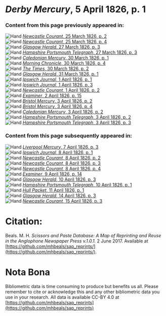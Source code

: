 # *Derby Mercury*, 5 April 1826, p. 1  
  
### Content from this page previously appeared in:  
![Hand](http://scissorsandpaste.net/wp-content/uploads/2017/06/smallhandpointer.png) [*Newcastle Courant*, 25 March 1826, p. 2](https://mhbeals.github.io/sap_html/Newcastle-Courant/Newcastle-Courant-25-March-1826-p-2)  
![Hand](http://scissorsandpaste.net/wp-content/uploads/2017/06/smallhandpointer.png) [*Newcastle Courant*, 25 March 1826, p. 4](https://mhbeals.github.io/sap_html/Newcastle-Courant/Newcastle-Courant-25-March-1826-p-4)  
![Hand](http://scissorsandpaste.net/wp-content/uploads/2017/06/smallhandpointer.png) [*Glasgow Herald*, 27 March 1826, p. 3](https://mhbeals.github.io/sap_html/Glasgow-Herald/Glasgow-Herald-27-March-1826-p-3)  
![Hand](http://scissorsandpaste.net/wp-content/uploads/2017/06/smallhandpointer.png) [*Hampshire Portsmouth Telegraph*, 27 March 1826, p. 3](https://mhbeals.github.io/sap_html/Hampshire-Portsmouth-Telegraph/Hampshire-Portsmouth-Telegraph-27-March-1826-p-3)  
![Hand](http://scissorsandpaste.net/wp-content/uploads/2017/06/smallhandpointer.png) [*Caledonian Mercury*, 30 March 1826, p. 1](https://mhbeals.github.io/sap_html/Caledonian-Mercury/Caledonian-Mercury-30-March-1826-p-1)  
![Hand](http://scissorsandpaste.net/wp-content/uploads/2017/06/smallhandpointer.png) [*Morning Chronicle*, 30 March 1826, p. 4](https://mhbeals.github.io/sap_html/Morning-Chronicle/Morning-Chronicle-30-March-1826-p-4)  
![Hand](http://scissorsandpaste.net/wp-content/uploads/2017/06/smallhandpointer.png) [*The Times*, 30 March 1826, p. 2](https://mhbeals.github.io/sap_html/The-Times/The-Times-30-March-1826-p-2)  
![Hand](http://scissorsandpaste.net/wp-content/uploads/2017/06/smallhandpointer.png) [*Glasgow Herald*, 31 March 1826, p. 1](https://mhbeals.github.io/sap_html/Glasgow-Herald/Glasgow-Herald-31-March-1826-p-1)  
![Hand](http://scissorsandpaste.net/wp-content/uploads/2017/06/smallhandpointer.png) [*Ipswich Journal*, 1 April 1826, p. 1](https://mhbeals.github.io/sap_html/Ipswich-Journal/Ipswich-Journal-1-April-1826-p-1)  
![Hand](http://scissorsandpaste.net/wp-content/uploads/2017/06/smallhandpointer.png) [*Ipswich Journal*, 1 April 1826, p. 3](https://mhbeals.github.io/sap_html/Ipswich-Journal/Ipswich-Journal-1-April-1826-p-3)  
![Hand](http://scissorsandpaste.net/wp-content/uploads/2017/06/smallhandpointer.png) [*Newcastle Courant*, 1 April 1826, p. 2](https://mhbeals.github.io/sap_html/Newcastle-Courant/Newcastle-Courant-1-April-1826-p-2)  
![Hand](http://scissorsandpaste.net/wp-content/uploads/2017/06/smallhandpointer.png) [*Examiner*, 2 April 1826, p. 15](https://mhbeals.github.io/sap_html/Examiner/Examiner-2-April-1826-p-15)  
![Hand](http://scissorsandpaste.net/wp-content/uploads/2017/06/smallhandpointer.png) [*Bristol Mercury*, 3 April 1826, p. 2](https://mhbeals.github.io/sap_html/Bristol-Mercury/Bristol-Mercury-3-April-1826-p-2)  
![Hand](http://scissorsandpaste.net/wp-content/uploads/2017/06/smallhandpointer.png) [*Bristol Mercury*, 3 April 1826, p. 4](https://mhbeals.github.io/sap_html/Bristol-Mercury/Bristol-Mercury-3-April-1826-p-4)  
![Hand](http://scissorsandpaste.net/wp-content/uploads/2017/06/smallhandpointer.png) [*Caledonian Mercury*, 3 April 1826, p. 2](https://mhbeals.github.io/sap_html/Caledonian-Mercury/Caledonian-Mercury-3-April-1826-p-2)  
![Hand](http://scissorsandpaste.net/wp-content/uploads/2017/06/smallhandpointer.png) [*Hampshire Portsmouth Telegraph*, 3 April 1826, p. 2](https://mhbeals.github.io/sap_html/Hampshire-Portsmouth-Telegraph/Hampshire-Portsmouth-Telegraph-3-April-1826-p-2)  
![Hand](http://scissorsandpaste.net/wp-content/uploads/2017/06/smallhandpointer.png) [*Hampshire Portsmouth Telegraph*, 3 April 1826, p. 3](https://mhbeals.github.io/sap_html/Hampshire-Portsmouth-Telegraph/Hampshire-Portsmouth-Telegraph-3-April-1826-p-3)  
  
### Content from this page subsequently appeared in:  
![Hand](http://scissorsandpaste.net/wp-content/uploads/2017/06/smallhandpointer.png) [*Liverpool Mercury*, 7 April 1826, p. 3](https://mhbeals.github.io/sap_html/Liverpool-Mercury/Liverpool-Mercury-7-April-1826-p-3)  
![Hand](http://scissorsandpaste.net/wp-content/uploads/2017/06/smallhandpointer.png) [*Ipswich Journal*, 8 April 1826, p. 1](https://mhbeals.github.io/sap_html/Ipswich-Journal/Ipswich-Journal-8-April-1826-p-1)  
![Hand](http://scissorsandpaste.net/wp-content/uploads/2017/06/smallhandpointer.png) [*Newcastle Courant*, 8 April 1826, p. 2](https://mhbeals.github.io/sap_html/Newcastle-Courant/Newcastle-Courant-8-April-1826-p-2)  
![Hand](http://scissorsandpaste.net/wp-content/uploads/2017/06/smallhandpointer.png) [*Newcastle Courant*, 8 April 1826, p. 3](https://mhbeals.github.io/sap_html/Newcastle-Courant/Newcastle-Courant-8-April-1826-p-3)  
![Hand](http://scissorsandpaste.net/wp-content/uploads/2017/06/smallhandpointer.png) [*Newcastle Courant*, 8 April 1826, p. 4](https://mhbeals.github.io/sap_html/Newcastle-Courant/Newcastle-Courant-8-April-1826-p-4)  
![Hand](http://scissorsandpaste.net/wp-content/uploads/2017/06/smallhandpointer.png) [*Examiner*, 9 April 1826, p. 14](https://mhbeals.github.io/sap_html/Examiner/Examiner-9-April-1826-p-14)  
![Hand](http://scissorsandpaste.net/wp-content/uploads/2017/06/smallhandpointer.png) [*Glasgow Herald*, 10 April 1826, p. 3](https://mhbeals.github.io/sap_html/Glasgow-Herald/Glasgow-Herald-10-April-1826-p-3)  
![Hand](http://scissorsandpaste.net/wp-content/uploads/2017/06/smallhandpointer.png) [*Hampshire Portsmouth Telegraph*, 10 April 1826, p. 1](https://mhbeals.github.io/sap_html/Hampshire-Portsmouth-Telegraph/Hampshire-Portsmouth-Telegraph-10-April-1826-p-1)  
![Hand](http://scissorsandpaste.net/wp-content/uploads/2017/06/smallhandpointer.png) [*Hull Packet*, 11 April 1826, p. 1](https://mhbeals.github.io/sap_html/Hull-Packet/Hull-Packet-11-April-1826-p-1)  
![Hand](http://scissorsandpaste.net/wp-content/uploads/2017/06/smallhandpointer.png) [*Glasgow Herald*, 14 April 1826, p. 3](https://mhbeals.github.io/sap_html/Glasgow-Herald/Glasgow-Herald-14-April-1826-p-3)  
![Hand](http://scissorsandpaste.net/wp-content/uploads/2017/06/smallhandpointer.png) [*Newcastle Courant*, 15 April 1826, p. 3](https://mhbeals.github.io/sap_html/Newcastle-Courant/Newcastle-Courant-15-April-1826-p-3)  


# Citation: 

Beals. M. H. *Scissors and Paste Database: A Map of Reprinting and Reuse in the Anglophone Newspaper Press v.1.0.1.* 2 June 2017. Available at [https://github.com/mhbeals/sap_reprints/](https://github.com/mhbeals/sap_reprints/). 

# Nota Bona

Bibliometric data is time consuming to produce but benefits us all. Please remember to cite or acknowledge this and any other bibliometric data you use in your research. All data is available CC-BY 4.0 at [https://github.com/mhbeals/sap_reprints](https://github.com/mhbeals/sap_reprints)